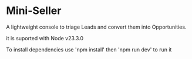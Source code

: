 # Mini-Seller

A lightweight console to triage Leads and convert them into Opportunities.

it is suported with Node v23.3.0

To install dependencies use 'npm install'
then 'npm run dev' to run it
